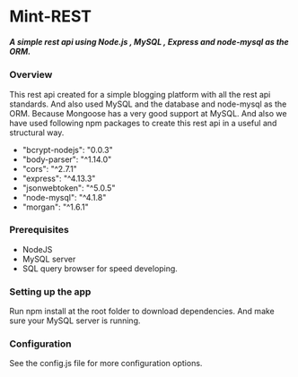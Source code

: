 # Mint-REST

##### A simple rest api using Node.js , MySQL , Express and node-mysql as the ORM.

### Overview

This rest api created for a simple blogging platform with all the rest api standards. And also used MySQL and the database and node-mysql as the ORM. Because Mongoose has a very good support at MySQL. And also we have used following npm packages to create this rest api in a useful and structural way.

*   "bcrypt-nodejs": "0.0.3"
*    "body-parser": "^1.14.0"
*    "cors": "^2.7.1"
*    "express": "^4.13.3"
*    "jsonwebtoken": "^5.0.5"
*    "node-mysql": "^4.1.8"
*    "morgan": "^1.6.1"

### Prerequisites

* NodeJS
* MySQL server
* SQL query browser for speed developing.

### Setting up the app

Run npm install at the root folder to download dependencies.
And make sure your MySQL server is running.

### Configuration

See the config.js file for more configuration options.

